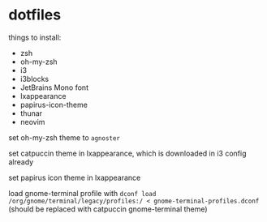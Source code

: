 # dotfiles
things to install:
* zsh
* oh-my-zsh
* i3
* i3blocks
* JetBrains Mono font
* lxappearance
* papirus-icon-theme
* thunar
* neovim

set oh-my-zsh theme to `agnoster`

set catpuccin theme in lxappearance, which is downloaded in i3 config already

set papirus icon theme in lxappearance

load gnome-terminal profile with `dconf load /org/gnome/terminal/legacy/profiles:/ < gnome-terminal-profiles.dconf` (should be replaced with catpuccin gnome-terminal theme)

